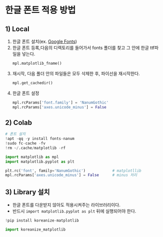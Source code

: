 <!-- > **Reference**<br>
> *  -->

# **한글 폰트 적용 방법**
## **1) Local**
1. 한글 폰트 설치(ex. [Google Fonts](https://fonts.google.com/))
2. 한글 폰트 등록,다음의 디렉토리를 들어가서 fonts 폴더를 찾고 그 안에 한글 ttf파일을 넣는다.
    ```python
    mpl.matplotlib_fname()
    ```
3. 재시작, 다음 폴더 안의 파일들은 모두 삭제한 후, 파이선을 재시작한다. 
    ```python
    mpl.get_cachedir()
    ```
4. 한글 폰트 설정
    ```python
    mpl.rcParams['font.family'] = 'NanumGothic'
    mpl.rcParams['axes.unicode_minus'] = False
    ```

## **2) Colab**
```python
# 폰트 설치
!apt -qq -y install fonts-nanum 
!sudo fc-cache -fv
!rm ~/.cache/matplotlib -rf
```
```python
import matplotlib as mpl
import matplotlib.pyplot as plt

plt.rc('font', family='NanumGothic')            # matplotllib
mpl.rcParams['axes.unicode_minus'] = False      # minus 처리
```

## **3) Library 설치**
* 한글 폰트를 다운받지 않아도 적용시켜주는 라이브러리이다. 
* 반드시 `import matplotlib.pyplot as plt` 뒤에 실행되어야 한다.

```python
!pip install koreanize-matplotlib
```

```python
import koreanize_matplotlib
```